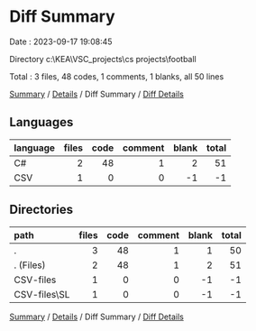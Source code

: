 # Diff Summary

Date : 2023-09-17 19:08:45

Directory c:\\KEA\\VSC_projects\\cs projects\\football

Total : 3 files,  48 codes, 1 comments, 1 blanks, all 50 lines

[Summary](results.md) / [Details](details.md) / Diff Summary / [Diff Details](diff-details.md)

## Languages
| language | files | code | comment | blank | total |
| :--- | ---: | ---: | ---: | ---: | ---: |
| C# | 2 | 48 | 1 | 2 | 51 |
| CSV | 1 | 0 | 0 | -1 | -1 |

## Directories
| path | files | code | comment | blank | total |
| :--- | ---: | ---: | ---: | ---: | ---: |
| . | 3 | 48 | 1 | 1 | 50 |
| . (Files) | 2 | 48 | 1 | 2 | 51 |
| CSV-files | 1 | 0 | 0 | -1 | -1 |
| CSV-files\\SL | 1 | 0 | 0 | -1 | -1 |

[Summary](results.md) / [Details](details.md) / Diff Summary / [Diff Details](diff-details.md)